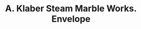 ---
doi: 10.7916/D8CJ9RJN
date_other: '1880'
date_other_textual: 1880-1889
form: printed ephemera
genre:
- Envelopes
name:
- A. Klaber Steam Marble Works
object_in_context_url: https://biggert.cul.columbia.edu/items/view/ave_biggert_00936
subject_hierarchical_geographic:
- New York, New York, United States
subject_name:
- A. Klaber Steam Marble Works
title: A. Klaber Steam Marble Works. Envelope
sort_title: A. Klaber Steam Marble Works. Envelope
call_number: ave_biggert_00936
coordinates:
- 40.71277777777778,-74.00583333333333
pid: ave_biggert_00936
identifiers: ave_biggert_00936
thumbnail: https://derivativo-3.library.columbia.edu/iiif/2/ldpd:344278/full/!256,256/0/native.jpg
permalink: /biggert/ave_biggert_00936/
layout: iiif-image-page
---